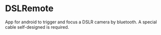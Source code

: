 # DSLRemote

App for android to trigger and focus a DSLR camera by bluetooth.
A special cable self-designed is required.